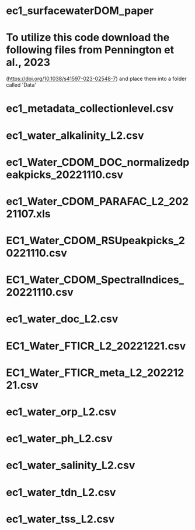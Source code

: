 # ec1_surfacewaterDOM_paper

# To utilize this code download the following files from Pennington et al., 2023 
(https://doi.org/10.1038/s41597-023-02548-7) and place them into a folder called 'Data'

# ec1_metadata_collectionlevel.csv
# ec1_water_alkalinity_L2.csv
# ec1_Water_CDOM_DOC_normalizedpeakpicks_20221110.csv
# ec1_Water_CDOM_PARAFAC_L2_20221107.xls
# EC1_Water_CDOM_RSUpeakpicks_20221110.csv
# EC1_Water_CDOM_SpectralIndices_20221110.csv
# ec1_water_doc_L2.csv
# EC1_Water_FTICR_L2_20221221.csv
# EC1_Water_FTICR_meta_L2_20221221.csv
# ec1_water_orp_L2.csv
# ec1_water_ph_L2.csv
# ec1_water_salinity_L2.csv
# ec1_water_tdn_L2.csv
# ec1_water_tss_L2.csv